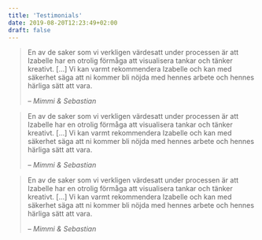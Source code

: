 ```yaml
---
title: 'Testimonials'
date: 2019-08-20T12:23:49+02:00
draft: false
---
```


> En av de saker som vi verkligen värdesatt under processen är att Izabelle har
> en otrolig förmåga att visualisera tankar och tänker kreativt. [...] Vi kan
> varmt rekommendera Izabelle och kan med säkerhet säga att ni kommer bli nöjda
> med hennes arbete och hennes härliga sätt att vara.
>
> _– Mimmi & Sebastian_

<p></p>

> En av de saker som vi verkligen värdesatt under processen är att Izabelle har
> en otrolig förmåga att visualisera tankar och tänker kreativt. [...] Vi kan
> varmt rekommendera Izabelle och kan med säkerhet säga att ni kommer bli nöjda
> med hennes arbete och hennes härliga sätt att vara.
>
> _– Mimmi & Sebastian_

<p></p>

> En av de saker som vi verkligen värdesatt under processen är att Izabelle har
> en otrolig förmåga att visualisera tankar och tänker kreativt. [...] Vi kan
> varmt rekommendera Izabelle och kan med säkerhet säga att ni kommer bli nöjda
> med hennes arbete och hennes härliga sätt att vara.
>
> _– Mimmi & Sebastian_
